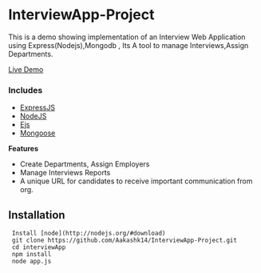 # InterviewApp-Project
This is a demo showing implementation of an Interview Web Application using Express(Nodejs),Mongodb , Its A tool to manage Interviews,Assign Departments.

[Live Demo](http://ec2-3-110-183-174.ap-south-1.compute.amazonaws.com/)
### Includes

- [ExpressJS](https://expressjs.com)
- [NodeJS](https://nodejs.org/en/)
- [Ejs](https://ejs.co/)
- [Mongoose](https://mongoosejs.com/)



**Features**
* Create Departments, Assign Employers
* Manage Interviews Reports 
* A unique URL for candidates to receive important communication from org.



Installation
------------
```
 Install [node](http://nodejs.org/#download)
 git clone https://github.com/Aakashk14/InterviewApp-Project.git
 cd interviewApp
 npm install
 node app.js
```

